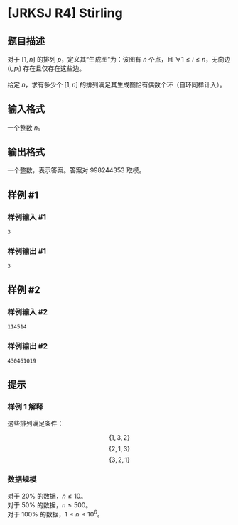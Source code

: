 # [JRKSJ R4] Stirling

## 题目描述

对于 $[1,n]$ 的排列 $p$，定义其“生成图”为：该图有 $n$ 个点，且 $\forall 1\le i\le n$，无向边 $(i,p_i)$ 存在且仅存在这些边。

给定 $n$，求有多少个 $[1,n]$ 的排列满足其生成图恰有偶数个环（自环同样计入）。

## 输入格式

一个整数 $n$。

## 输出格式

一个整数，表示答案。答案对 $998244353$ 取模。

## 样例 #1

### 样例输入 #1
```
3
```

### 样例输出 #1

```
3
```

## 样例 #2

### 样例输入 #2
```
114514
```

### 样例输出 #2

```
430461019
```

## 提示

### 样例 $1$ 解释

这些排列满足条件：

$$\{1,3,2\}$$
$$\{2,1,3\}$$
$$\{3,2,1\}$$

### 数据规模

对于 $20\%$ 的数据，$n\le 10$。\
对于 $50\%$ 的数据，$n\le 500$。\
对于 $100\%$ 的数据，$1\le n\le 10^6$。

